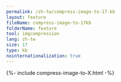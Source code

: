 ```yaml
---
permalink: /zh-tw/compress-image-to-17-kb
layout: feature
fileName: compress-image-to-17kb
folderName: feature
tool: imgcompression
lang: zh-tw
size: 17
type: kb
nointernationalization: true
---
```

{%- include compress-image-to-X.html -%}       
